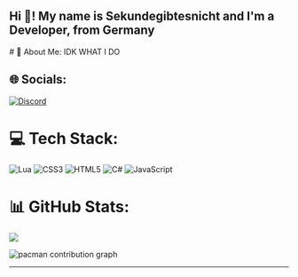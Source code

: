 <h2 align="left">Hi 👋! My name is Sekundegibtesnicht and I'm a Developer, from Germany</h2>
# 💫 About Me:
IDK WHAT I DO 


## 🌐 Socials:
[![Discord](https://img.shields.io/badge/Discord-%237289DA.svg?logo=discord&logoColor=white)](https://discord.gg/sekundegibtesnicht) 

# 💻 Tech Stack:
![Lua](https://img.shields.io/badge/lua-%232C2D72.svg?style=for-the-badge&logo=lua&logoColor=white) ![CSS3](https://img.shields.io/badge/css3-%231572B6.svg?style=for-the-badge&logo=css3&logoColor=white) ![HTML5](https://img.shields.io/badge/html5-%23E34F26.svg?style=for-the-badge&logo=html5&logoColor=white) ![C#](https://img.shields.io/badge/c%23-%23239120.svg?style=for-the-badge&logo=csharp&logoColor=white) ![JavaScript](https://img.shields.io/badge/javascript-%23323330.svg?style=for-the-badge&logo=javascript&logoColor=%23F7DF1E)
# 📊 GitHub Stats:
![](https://github-readme-stats.vercel.app/api?username=Sekundegibtesnicht&theme=vue-dark&hide_border=false&include_all_commits=false&count_private=false)<br/>

<picture>
  <source media="(prefers-color-scheme: dark)" srcset="https://raw.githubusercontent.com/sekundegibtesnicht/sekundegibtesnicht/output/pacman-contribution-graph-dark.svg">
  <source media="(prefers-color-scheme: light)" srcset="https://raw.githubusercontent.com/sekundegibtesnicht/sekundegibtesnicht/output/pacman-contribution-graph.svg">
  <img alt="pacman contribution graph" src="https://raw.githubusercontent.com/sekundegibtesnicht/sekundegibtesnicht/output/pacman-contribution-graph.svg">
</picture>

---


<!-- Proudly created with GPRM ( https://gprm.itsvg.in ) -->



###


